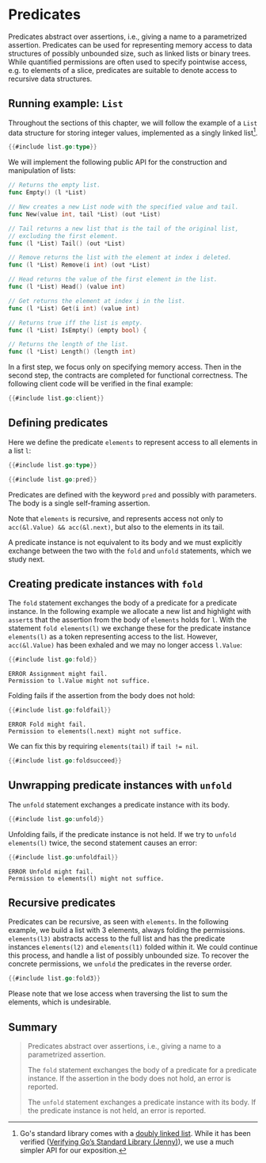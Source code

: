 # Predicates

<!-- similar to gobra tutorial -->
Predicates abstract over assertions, i.e., giving a name to a parametrized assertion.
Predicates can be used for representing memory access to data structures of possibly unbounded size, such as linked lists or binary trees.
While quantified permissions are often used to specify pointwise access, e.g. to elements of a slice, predicates are suitable to denote access to recursive data structures.

## Running example: `List`
Throughout the sections of this chapter, we will follow the example of a `List` data structure for storing integer values,
implemented as a singly linked list[^1].

``` go
{{#include list.go:type}}
```

We will implement the following public API for the construction and manipulation of lists:
``` go
// Returns the empty list.
func Empty() (l *List)

// New creates a new List node with the specified value and tail.
func New(value int, tail *List) (out *List)

// Tail returns a new list that is the tail of the original list,
// excluding the first element.
func (l *List) Tail() (out *List)

// Remove returns the list with the element at index i deleted.
func (l *List) Remove(i int) (out *List)

// Head returns the value of the first element in the list.
func (l *List) Head() (value int)

// Get returns the element at index i in the list.
func (l *List) Get(i int) (value int)

// Returns true iff the list is empty.
func (l *List) IsEmpty() (empty bool) {

// Returns the length of the list.
func (l *List) Length() (length int)
```

In a first step, we focus only on specifying memory access.
Then in the second step, the contracts are completed for functional correctness.
The following client code will be verified in the final example:
``` go
{{#include list.go:client}}
```


## Defining predicates
Here we define the predicate `elements` to represent access to all elements in a list `l`:
``` go
{{#include list.go:type}}

{{#include list.go:pred}}
```
Predicates are defined with the keyword `pred` and possibly with parameters.
The body is a single self-framing assertion. <!-- only parameters as variables? -->

Note that `elements` is recursive, and represents access not only to `acc(&l.Value) && acc(&l.next)`, but also to the elements in its tail.

A predicate instance is not equivalent to its body
and we must explicitly exchange between the two with the `fold` and `unfold` statements, which we study next.


## Creating predicate instances with `fold`
The `fold` statement exchanges the body of a predicate for a predicate instance.
In the following example we allocate a new list and highlight with `assert`s that the assertion from the body of `elements` holds for `l`.
With the statement `fold elements(l)` we exchange these for the predicate instance `elements(l)` as a token representing access to the list.
However, `acc(&l.Value)` has been exhaled and we may no longer access `l.Value`:
``` go
{{#include list.go:fold}}
```
``` text
ERROR Assignment might fail. 
Permission to l.Value might not suffice.
```

Folding fails if the assertion from the body does not hold:
``` go
{{#include list.go:foldfail}}
```
``` text
ERROR Fold might fail. 
Permission to elements(l.next) might not suffice.
```

We can fix this by requiring `elements(tail)` if `tail != nil`.
``` go
{{#include list.go:foldsucceed}}
```

## Unwrapping predicate instances with `unfold`
The `unfold` statement exchanges a predicate instance with its body.
``` go
{{#include list.go:unfold}}
```

Unfolding fails, if the predicate instance is not held.
If we try to `unfold elements(l)` twice, the second statement causes an error:
``` go
{{#include list.go:unfoldfail}}
```
``` text
ERROR Unfold might fail. 
Permission to elements(l) might not suffice.
```

## Recursive predicates
Predicates can be recursive, as seen with `elements`.
In the following example, we build a list with 3 elements, always folding the permissions.
`elements(l3)` abstracts access to the full list and has the predicate instances `elements(l2)` and `elements(l1)` folded within it.
We could continue this process, and handle a list of possibly unbounded size.
To recover the concrete permissions, we `unfold` the predicates in the reverse order.
``` go
{{#include list.go:fold3}}
```
Please note that we lose access when traversing the list to sum the elements, which is undesirable.


## Summary
> Predicates abstract over assertions, i.e., giving a name to a parametrized assertion.
>
> The `fold` statement exchanges the body of a predicate for a predicate instance. If the assertion in the body does not hold, an error is reported.
>
> The `unfold` statement exchanges a predicate instance with its body. If the predicate instance is not held, an error is reported.


[^1]: Go's standard library comes with a [doubly linked list](https://pkg.go.dev/container/list).
While it has been verified ([Verifying Go’s Standard Library (Jenny)](https://ethz.ch/content/dam/ethz/special-interest/infk/chair-program-method/pm/documents/Education/Theses/Adrian_Jenny_PW_Report.pdf)), we use a much simpler API for our exposition.
